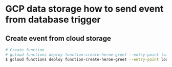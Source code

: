 # GCP data storage how to send event from database trigger

## Create event from cloud storage
```sh
# Create function
# gcloud functions deploy function-create-heroe-greet --entry-point load --runtime python39 --trigger-resource <BUCKET_NAME> --trigger-event google.storage.object.finalize --memory 128M --region us-central1 --timeout 60 --min-instances 0 --max-instances 1
$ gcloud functions deploy function-create-heroe-greet --entry-point load --runtime python39 --trigger-resource function-storage-caprilespe --trigger-event google.storage.object.finalize --memory 128M --region us-central1 --timeout 60 --min-instances 0 --max-instances 1
```